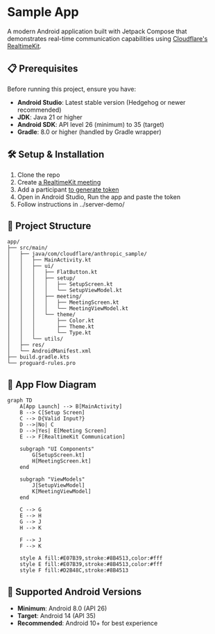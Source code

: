 # Sample App

A modern Android application built with Jetpack Compose that demonstrates real-time communication capabilities using [Cloudflare's RealtimeKit](https://realtime.cloudflare.com/).

## 📋 Prerequisites

Before running this project, ensure you have:

- **Android Studio**: Latest stable version (Hedgehog or newer recommended)
- **JDK**: Java 21 or higher
- **Android SDK**: API level 26 (minimum) to 35 (target)
- **Gradle**: 8.0 or higher (handled by Gradle wrapper)

## 🛠️ Setup & Installation

1. Clone the repo
2. Create [a RealtimeKit meeting](https://docs.realtime.cloudflare.com/api?v=v2#/operations/create_meeting)
3. Add a participant [to generate token](https://docs.realtime.cloudflare.com/api?v=v2#/operations/add_participant)
4. Open in Android Studio, Run the app and paste the token
5. Follow instructions in ../server-demo/ 

## 📁 Project Structure

```
app/
├── src/main/
│   ├── java/com/cloudflare/anthropic_sample/
│   │   ├── MainActivity.kt
│   │   ├── ui/
│   │   │   ├── FlatButton.kt
│   │   │   ├── setup/
│   │   │   │   ├── SetupScreen.kt
│   │   │   │   └── SetupViewModel.kt
│   │   │   ├── meeting/
│   │   │   │   ├── MeetingScreen.kt
│   │   │   │   └── MeetingViewModel.kt
│   │   │   └── theme/
│   │   │       ├── Color.kt
│   │   │       ├── Theme.kt
│   │   │       └── Type.kt
│   │   └── utils/
│   ├── res/
│   └── AndroidManifest.xml
├── build.gradle.kts
└── proguard-rules.pro
```

## 🔄 App Flow Diagram

```mermaid
graph TD
    A[App Launch] --> B[MainActivity]
    B --> C[Setup Screen]
    C --> D{Valid Input?}
    D -->|No| C
    D -->|Yes| E[Meeting Screen]
    E --> F[RealtimeKit Communication]
    
    subgraph "UI Components"
        G[SetupScreen.kt]
        H[MeetingScreen.kt]
    end
    
    subgraph "ViewModels"
        J[SetupViewModel]
        K[MeetingViewModel]
    end
    
    C --> G
    E --> H
    G --> J
    H --> K

    F --> J
    F --> K
    
    style A fill:#E07B39,stroke:#8B4513,color:#fff
    style E fill:#E07B39,stroke:#8B4513,color:#fff
    style F fill:#D2B48C,stroke:#8B4513
```

## 📱 Supported Android Versions

- **Minimum**: Android 8.0 (API 26)
- **Target**: Android 14 (API 35)
- **Recommended**: Android 10+ for best experience
